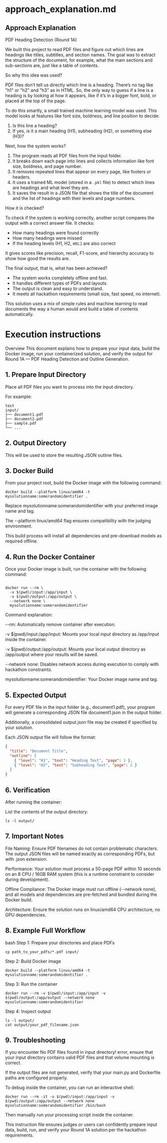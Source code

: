 # approach_explanation.md

## Approach Explanation
PDF Heading Detection (Round 1A)

We built this project to read PDF files and figure out which lines are headings like titles, subtitles, and section names. The goal was to extract the structure of the document, for example, what the main sections and sub-sections are,  just like a table of contents.

So why this idea was used?

PDF files don’t tell us directly which line is a heading. There’s no tag like "h1" or "h2" and "h3" as in HTML. So, the only way to guess if a line is a heading is by looking at how it appears, like if it’s in a bigger font, bold, or placed at the top of the page.

To do this smartly, a small trained machine learning model was used. This model looks at features like font size, boldness, and line position to decide:
1. Is this line a heading?
2. If yes, is it a main heading (H1), subheading (H2), or something else (H3)?

Next, how the system works?
1. The program reads all PDF files from the input folder.
2. It breaks down each page into lines and collects information like font size, boldness, and page number.
3. It removes repeated lines that appear on every page, like footers or headers.
4. It uses a trained ML model (stored in a `.pkl` file) to detect which lines are headings and what level they are.
5. It saves the result in a JSON file that shows the title of the document and the list of headings with their levels and page numbers.

How it is checked?

To check if the system is working correctly, another script compares the output with a correct answer file. It checks:
- How many headings were found correctly
- How many headings were missed
- If the heading levels (H1, H2, etc.) are also correct

It gives scores like precision, recall, F1-score, and hierarchy accuracy to show how good the results are. 

The final output, that is, what has been achieved?

- The system works completely offline and fast.
- It handles different types of PDFs and layouts.
- The output is clean and easy to understand.
- It meets all hackathon requirements (small size, fast speed, no internet).

This solution uses a mix of simple rules and machine learning to read documents the way a human would and build a table of contents automatically.

# Execution instructions

Overview
This document explains how to prepare your input data, build the Docker image, run your containerized solution, and verify the output for Round 1A — PDF Heading Detection and Outline Generation.

## 1. Prepare Input Directory

Place all PDF files you want to process into the input directory.

For example:
```console
text
input/
├── document1.pdf
├── document2.pdf
├── sample.pdf
└── ...
```

## 2. Output Directory
This will be used to store the resulting JSON outline files.

## 3. Docker Build
From your project root, build the Docker image with the following command:

```
docker build --platform linux/amd64 -t mysolutionname:somerandomidentifier .
```

Replace mysolutionname:somerandomidentifier with your preferred image name and tag.

The --platform linux/amd64 flag ensures compatibility with the judging environment.

This build process will install all dependencies and pre-download models as required offline.

## 4. Run the Docker Container
Once your Docker image is built, run the container with the following command:

```console

docker run --rm \
  -v $(pwd)/input:/app/input \
  -v $(pwd)/output:/app/output \
  --network none \
  mysolutionname:somerandomidentifier
```
Command explanation:

--rm: Automatically remove container after execution.

-v $(pwd)/input:/app/input: Mounts your local input directory as /app/input inside the container.

-v $(pwd)/output:/app/output: Mounts your local output directory as /app/output where your results will be saved.

--network none: Disables network access during execution to comply with hackathon constraints.

mysolutionname:somerandomidentifier: Your Docker image name and tag.

## 5. Expected Output
For every PDF file in the input folder (e.g., document1.pdf), your program will generate a corresponding JSON file document1.json in the output folder.

Additionally, a consolidated output.json file may be created if specified by your solution.

Each JSON output file will follow the format:

``` json
{
  "title": "Document Title",
  "outline": [
    { "level": "H1", "text": "Heading Text", "page": 1 },
    { "level": "H2", "text": "Subheading Text", "page": 2 }
  ]
}
```
## 6. Verification
After running the container:

List the contents of the output directory:

```console
ls -l output/
```

## 7. Important Notes
File Naming: Ensure PDF filenames do not contain problematic characters. The output JSON files will be named exactly as corresponding PDFs, but with .json extension.

Performance: Your solution must process a 50-page PDF within 10 seconds on an 8 CPU / 16GB RAM system (this is a runtime constraint to consider during development).

Offline Compliance: The Docker image must run offline (--network none), and all models and dependencies are pre-fetched and bundled during the Docker build.

Architecture: Ensure the solution runs on linux/amd64 CPU architecture, no GPU dependencies.

## 8. Example Full Workflow
bash
Step 1: Prepare your directories and place PDFs
```console
cp path_to_your_pdfs/*.pdf input/
```

Step 2: Build Docker image
```console
docker build --platform linux/amd64 -t mysolutionname:somerandomidentifier .
```

Step 3: Run the container
```console
docker run --rm -v $(pwd)/input:/app/input -v $(pwd)/output:/app/output --network none mysolutionname:somerandomidentifier
```

Step 4: Inspect output
```console
ls -l output/
cat output/your_pdf_filename.json
```

## 9. Troubleshooting
If you encounter No PDF files found in input directory! error, ensure that your input directory contains valid PDF files and that volume mounting is correct.

If the output files are not generated, verify that your main.py and Dockerfile paths are configured properly.

To debug inside the container, you can run an interactive shell:

```console
docker run --rm -it -v $(pwd)/input:/app/input -v $(pwd)/output:/app/output --network none mysolutionname:somerandomidentifier /bin/bash
```
Then manually run your processing script inside the container.

This instruction file ensures judges or users can confidently prepare input data, build, run, and verify your Round 1A solution per the hackathon requirements.